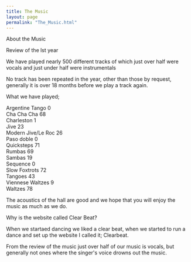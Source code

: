 ```yaml
---
title: The Music
layout: page
permalink: "The_Music.html"
---
```


<article class="grid_6">

<div class="information-header">
About the Music
</div>
<p>
Review of the lst year
</p><p>We have played nearly 500 different tracks of which just over half were vocals and just under half were instrumentals
</p><p>No track has been repeated in the year, other than those by request, generally it is over 18 months before we play a track again.
</p><p>What we have played;
</p><p>Argentine Tango		0
<br/>Cha Cha Cha		68
<br/>Charleston   1
<br/>Jive			23
<br/>Modern Jive/Le Roc	26
<br/>Paso doble    0
<br/>Quicksteps		71
<br/>Rumbas			69	
<br/>Sambas			19
<br/>Sequence			0
<br/>Slow Foxtrots		72
<br/>Tangoes			43
<br/>Viennese Waltzes		9
<br/>Waltzes			78
</p><p>The acoustics of the hall are good and we hope that you will enjoy the music as much as we do.
</p>
</article>

<article class="grid_6">
<div class="information-header">
Why is the website called Clear Beat?
</div>
<p>
When we startaed dancing we liked a clear beat, when we started to run a dance and set up the website I called it; Clearbeat.
</p><p>From the review of the music just over half of our music is vocals, but generally not ones where the singer's voice drowns out the music.
</p></article>

